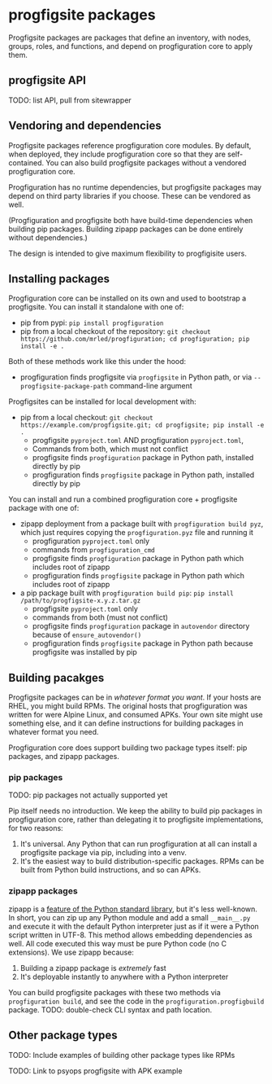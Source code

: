 # progfigsite packages

Progfigsite packages are packages that define an inventory,
with nodes, groups, roles, and functions,
and depend on progfiguration core to apply them.

## progfigsite API

TODO: list API, pull from sitewrapper

## Vendoring and dependencies

Progfigsite packages reference progfiguration core modules.
By default, when deployed, they include progfiguration core so that they are self-contained.
You can also build progfigsite packages without a vendored progfiguration core.

Progfiguration has no runtime dependencies,
but progfigsite packages may depend on third party libraries if you choose.
These can be vendored as well.

(Progfiguration and progfigsite both have build-time dependencies when building pip packages.
Building zipapp packages can be done entirely without dependencies.)

The design is intended to give maximum flexibility to progfigisite users.

## Installing packages

Progfiguration core can be installed on its own and used to bootstrap a progfigsite.
You can install it standalone with one of:

* pip from pypi:
  `pip install progfiguration`
* pip from a local checkout of the repository:
  `git checkout https://github.com/mrled/progfiguration; cd progfiguration; pip install -e .`

Both of these methods work like this under the hood:

  * progfiguration finds progfigsite via `progfigsite` in Python path,
    or via `--progfigsite-package-path` command-line argument

Progfigsites can be installed for local development with:

* pip from a local checkout:
  `git checkout https://example.com/progfigsite.git; cd progfigsite; pip install -e .`
    * progfigsite `pyproject.toml` AND progfiguration `pyproject.toml`,
    * Commands from both, which must not conflict
    * progfigsite finds `progfiguration` package in Python path, installed directly by pip
    * progfiguration finds `progfigsite` package in Python path, installed directly by pip

You can install and run a combined progfiguration core + progfigsite package with one of:

* zipapp deployment from a package built with `progfiguration build pyz`,
  which just requires copying the `progfiguration.pyz` file and running it
    * progfiguration `pyproject.toml` only
    * commands from `progfiguration_cmd`
    * progfigsite finds `progfiguration` package in Python path which includes root of zipapp
    * progfiguration finds `progfigsite` package in Python path which includes root of zipapp
* a pip package built with `progfiguration build pip`:
  `pip install /path/to/progfigsite-x.y.z.tar.gz`
    * progfigsite `pyproject.toml` only
    * commands from both (must not conflict)
    * progfigsite finds `progfiguration` package in `autovendor` directory because of `ensure_autovendor()`
    * progfiguration finds `progfigsite` package in Python path because progfigsite was installed by pip

## Building pacakges

Progfigsite packages can be in _whatever format you want_.
If your hosts are RHEL, you might build RPMs.
The original hosts that progfiguration was written for were Alpine Linux, and consumed APKs.
Your own site might use something else,
and it can define instructions for building packages in whatever format you need.

Progfiguration core does support building two package types itself:
pip packages, and zipapp packages.

### pip packages

TODO: pip packages not actually supported yet

Pip itself needs no introduction.
We keep the ability to build pip packages in progfiguration core,
rather than delegating it to progfigsite implementations,
for two reasons:

1.  It's universal.
    Any Python that can run progfiguration at all can install a progfigsite package via pip,
    including into a venv.
2.  It's the easiest way to build distribution-specific packages.
    RPMs can be built from Python build instructions,
    and so can APKs.

### zipapp packages

zipapp is a [feature of the Python standard library](https://docs.python.org/3/library/zipapp.html),
but it's less well-known.
In short, you can zip up any Python module and add a small `__main__.py`
and execute it with the default Python interpreter just as if it were a Python script written in UTF-8.
This method allows embedding dependencies as well.
All code executed this way must be pure Python code (no C extensions).
We use zipapp because:

1.  Building a zipapp package is _extremely_ fast
2.  It's deployable instantly to anywhere with a Python interpreter

You can build progfigsite packages with these two methods via `progfiguration build`,
and see the code in the `progfiguration.progfigbuild` package.
TODO: double-check CLI syntax and path location.

## Other package types

TODO: Include examples of building other package types like RPMs

TODO: Link to psyops progfigsite with APK example
